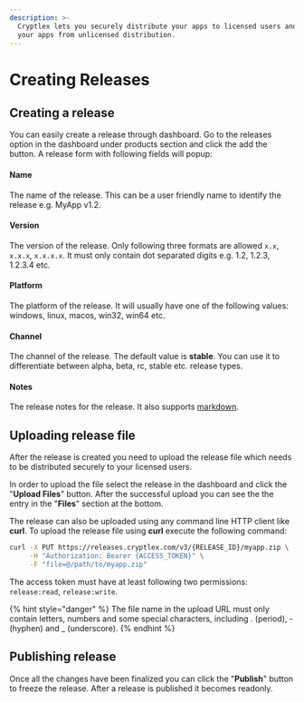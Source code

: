 ```yaml
---
description: >-
  Cryptlex lets you securely distribute your apps to licensed users and protect
  your apps from unlicensed distribution.
---
```


# Creating Releases

## Creating a release

You can easily create a release through dashboard. Go to the releases option in the dashboard under products section and click the add the button. A release form with following fields will popup: 

#### Name

The name of the release. This can be a user friendly name to identify the release e.g. MyApp v1.2.

#### Version

The version of the release. Only following three formats are allowed `x.x`, `x.x.x`, `x.x.x.x`. It must only contain dot separated digits e.g. 1.2, 1.2.3, 1.2.3.4 etc.

#### Platform

The platform of the release. It will usually have one of the following values: windows, linux, macos, win32, win64 etc.

#### Channel

The channel of the release. The default value is **stable**. You can use it to differentiate between alpha, beta, rc, stable etc. release types.

#### Notes

The release notes for the release. It also supports [markdown](https://www.markdownguide.org/basic-syntax).

## Uploading release file

After the release is created you need to upload the release file which needs to be distributed securely to your licensed users.

In order to upload the file select the release in the dashboard and click the "**Upload Files**" button. After the successful upload you can see the the entry in the "**Files**" section at the bottom.

The release can also be uploaded using any command line HTTP client like **curl**. To upload the release file using **curl** execute the following command:

```bash
curl -X PUT https://releases.cryptlex.com/v3/{RELEASE_ID}/myapp.zip \
     -H "Authorization: Bearer {ACCESS_TOKEN}" \
     -F "file=@/path/to/myapp.zip"
```

The access token must have at least following two permissions: `release:read`, `release:write`.

{% hint style="danger" %}
The file name in the upload URL must only contain letters, numbers and some special characters, including  . \(period\), - \(hyphen\) and \_ \(underscore\).
{% endhint %}

## Publishing release

Once all the changes have been finalized you can click the "**Publish**" button to freeze the release. After a release is published it becomes readonly.

